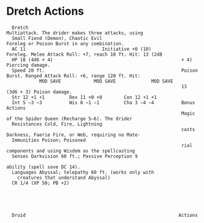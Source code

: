 # Dretch                                                        Actions

      Dretch                                                        Multiattack. The drider makes three attacks, using
      Small Fiend (Demon), Chaotic Evil                             Foreleg or Poison Burst in any combination.
      AC 11                            Initiative +0 (10)                 Foreleg. Melee Attack Roll: +7, reach 10 ft. Hit: 13 (2d8
      HP 18 (4d6 + 4)                                               + 4) Piercing damage.
      Speed 20 ft.                                                  Poison Burst. Ranged Attack Roll: +6, range 120 ft. Hit:
                MOD SAVE            MOD SAVE             MOD SAVE
                                                                    13 (3d6 + 3) Poison damage.
      Str 12 +1 +1         Dex 11 +0 +0        Con 12 +1 +1
      Int 5 −3 −3          Wis 8 −1 −1         Cha 3 −4 −4          Bonus Actions
                                                                    Magic of the Spider Queen (Recharge 5–6). The drider
      Resistances Cold, Fire, Lightning
                                                                    casts Darkness, Faerie Fire, or Web, requiring no Mate-
      Immunities Poison; Poisoned
                                                                    rial components and using Wisdom as the spellcasting
      Senses Darkvision 60 ft.; Passive Perception 9
                                                                    ability (spell save DC 14).
      Languages Abyssal; telepathy 60 ft. (works only with
        creatures that understand Abyssal)
      CR 1/4 (XP 50; PB +2)





      Druid                                                        Actions
